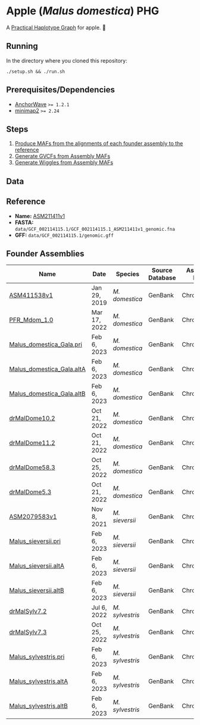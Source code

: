 # Apple (*Malus domestica*) PHG
A [Practical Haplotype Graph](https://www.maizegenetics.net/phg) for apple. 🍎

## Running
In the directory where you cloned this repository:
```
./setup.sh && ./run.sh
```

## Prerequisites/Dependencies
* [AnchorWave](https://github.com/baoxingsong/AnchorWave) `>= 1.2.1`
* [minimap2](https://github.com/lh3/minimap2) `>= 2.24`

## Steps
1. [Produce MAFs from the alignments of each founder assembly to the reference](./align/align.sh)
2. [Generate GVCFs from Assembly MAFs](./gvcf/gvcf.sh)
3. [Generate Wiggles from Assembly MAFs](./wiggle/wiggle.sh)

## Data
## Reference
* **Name:** [ASM211411v1](https://www.ncbi.nlm.nih.gov/data-hub/genome/GCF_002114115.1/)
* **FASTA:** `data/GCF_002114115.1/GCF_002114115.1_ASM211411v1_genomic.fna`
* **GFF:** `data/GCF_002114115.1/genomic.gff`

## Founder Assemblies
| Name | Date | Species | Source Database | Assembly Level | Assembly Method | Genome Size | Genome Coverage | Sequencing Technology | File |
| --- | --- | --- | --- | --- | --- | --- | --- | --- | --- |
| [ASM411538v1](https://www.ncbi.nlm.nih.gov/data-hub/genome/GCA_004115385.1/) | Jan 29, 2019 | *M. domestica* | GenBank | Chromosome | FALCON v. 0.4 | 660.5 Mb | 100.0x | PacBio RSII | `data/GCA_004115385.1/GCA_004115385.1_ASM411538v1_genomic.fna` |
| [PFR_Mdom_1.0](https://www.ncbi.nlm.nih.gov/data-hub/genome/GCA_022606005.1/) | Mar 17, 2022 | *M. domestica* | GenBank | Chromosome |     MaSuRCA v. 1.0 | 754.7 Mb | 200.0x | Illumina HiSeq; PacBio RSII | `data/GCA_022606005.1/GCA_022606005.1_PFR_Mdom_1.0_genomic.fna` |
| [Malus_domestica_Gala.pri](https://www.ncbi.nlm.nih.gov/data-hub/genome/GCA_028456005.1/) | Feb 6, 2023 | *M. domestica* | GenBank | Chromosome | DeNovaMAGIC v. 3 | 652.4 Mb | 707.0x | Illumina | `data/GCA_028456005.1/GCA_028456005.1_Malus_domestica_Gala.pri_genomic.fna` |
| [Malus_domestica_Gala.altA](https://www.ncbi.nlm.nih.gov/data-hub/genome/GCA_028456015.1/) | Feb 6, 2023 | *M. domestica* | GenBank | Chromosome | DeNovaMAGIC v. 3 | 657.7 Mb | 707.0x | Illumina |  `data/GCA_028456015.1/GCA_028456015.1_Malus_domestica_Gala.altA_genomic.fna` |
| [Malus_domestica_Gala.altB](https://www.ncbi.nlm.nih.gov/data-hub/genome/GCA_028456065.1/) | Feb 6, 2023 | *M. domestica* | GenBank | Chromosome | DeNovaMAGIC v. 3 | 577.2 Mb | 707.0x | Illumina |  `data/GCA_028456065.1/GCA_028456065.1_Malus_domestica_Gala.altB_genomic.fna` |
| [drMalDome10.2](https://www.ncbi.nlm.nih.gov/data-hub/genome/GCA_916050505.2/) | Oct 21, 2022 | *M. domestica* | GenBank | Chromosome | various | 648.2 Mb | 31.0x | PacBio,Illumina,Arima | `data/GCA_916050505.2/GCA_916050505.2_drMalDome10.2_genomic.fna` |
| [drMalDome11.2](https://www.ncbi.nlm.nih.gov/data-hub/genome/GCA_916612005.2/) | Oct 21, 2022 | *M. domestica* | GenBank | Chromosome | various | 652.8 Mb | 42.0x | PacBio,Illumina,Arima | `data/GCA_916612005.2/GCA_916612005.2_drMalDome11.2_genomic.fna` |
| [drMalDome58.3](https://www.ncbi.nlm.nih.gov/data-hub/genome/GCA_916615275.3/) | Oct 25, 2022 | *M. domestica* | GenBank | Chromosome | various | 642.6 Mb | 24.0x | PacBio,Illumina,Arima2 | `data/GCA_916615275.3/GCA_916615275.3_drMalDome58.3_genomic.fna` |
| [drMalDome5.3](https://www.ncbi.nlm.nih.gov/data-hub/genome/GCA_916615385.2/) | Oct 21, 2022 | *M. domestica* | GenBank | Chromosome | various | 646.8 Mb | 25.0x | PacBio,Illumina,Arima | `data/GCA_916615385.2/GCA_916615385.2_drMalDome5.3_genomic.fna` |
| [ASM2079583v1](https://www.ncbi.nlm.nih.gov/data-hub/genome/GCA_020795835.1/) | Nov 8, 2021 | *M. sieversii* | GenBank | Chromosome | String graph v. 1 | 682.9 Mb | 149.1x | Nanopore | `TODO` |
| [Malus_sieversii.pri](https://www.ncbi.nlm.nih.gov/data-hub/genome/GCA_028456125.1/) | Feb 6, 2023 | *M. sieversii* | GenBank | Chromosome | DeNovaMAGIC v. 3 | 667.7 Mb | 780.0x | Illumina | `TODO` |
| [Malus_sieversii.altA](https://www.ncbi.nlm.nih.gov/data-hub/genome/GCA_028456135.1/) | Feb 6, 2023 | *M. sieversii* | GenBank | Chromosome | DeNovaMAGIC v. 3 | 653.6 Mb | 780.0x | Illumina | `TODO` |
| [Malus_sieversii.altB](https://www.ncbi.nlm.nih.gov/data-hub/genome/GCA_028456155.1/) | Feb 6, 2023 | *M. sieversii* | GenBank | Chromosome | DeNovaMAGIC v. 3 | 612.2 Mb | 780.0x | Illumina | `TODO` |
| [drMalSylv7.2](https://www.ncbi.nlm.nih.gov/data-hub/genome/GCF_916048215.2/) | Jul 6, 2022 | *M. sylvestris* | GenBank | Chromosome | See comment on NCBI | 641 Mb | 25.0x | See comment on NCBI | `TODO` |
| [drMalSylv7.3](https://www.ncbi.nlm.nih.gov/data-hub/genome/GCA_916048215.3/) | Oct 25, 2022 | *M. sylvestris* | GenBank | Chromosome | various | 641 Mb | 25.0x | PacBio,Illumina,Arima | `TODO` |
| [Malus_sylvestris.pri](https://www.ncbi.nlm.nih.gov/data-hub/genome/GCA_028456055.1/) | Feb 6, 2023 | *M. sylvestris* | GenBank | Chromosome | DeNovaMAGIC v. 3 | 661 Mb | 623.0x | Illumina | `TODO` |
| [Malus_sylvestris.altA](https://www.ncbi.nlm.nih.gov/data-hub/genome/GCA_028456085.1/) | Feb 6, 2023 | *M. sylvestris* | GenBank | Chromosome | DeNovaMAGIC v. 3 | 627.6 Mb | 623.0x | Illumina | `TODO` |
| [Malus_sylvestris.altB](https://www.ncbi.nlm.nih.gov/data-hub/genome/GCA_028456105.1/) | Feb 6, 2023 | *M. sylvestris* | GenBank | Chromosome | DeNovaMAGIC v. 3 | 601.4 Mb | 623.0x | Illumina | `TODO` |
